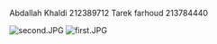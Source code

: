 Abdallah Khaldi 212389712
Tarek farhoud 213784440

<img alt="second.JPG" src="../../Downloads/second.JPG"/>
<img alt="first.JPG" src="../../Downloads/first.JPG"/>